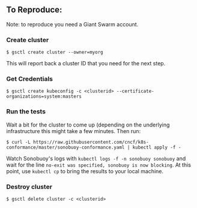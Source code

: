 ## To Reproduce:

Note: to reproduce you need a Giant Swarm account.

### Create cluster

```
$ gsctl create cluster --owner=myorg
```

This will report back a cluster ID that you need for the next step.


### Get Credentials


```
$ gsctl create kubeconfig -c <clusterid> --certificate-organizations=system:masters
```

### Run the tests

Wait a bit for the cluster to come up (depending on the underlying infrastructure this might take a few minutes. Then run:

```
$ curl -L https://raw.githubusercontent.com/cncf/k8s-conformance/master/sonobuoy-conformance.yaml | kubectl apply -f -
```

Watch Sonobuoy's logs with `kubectl logs -f -n sonobuoy sonobuoy` and wait for the line `no-exit was specified, sonobuoy is now blocking`. At this point, use `kubectl cp` to bring the results to your local machine.


### Destroy cluster

```
$ gsctl delete cluster -c <clusterid>
```
